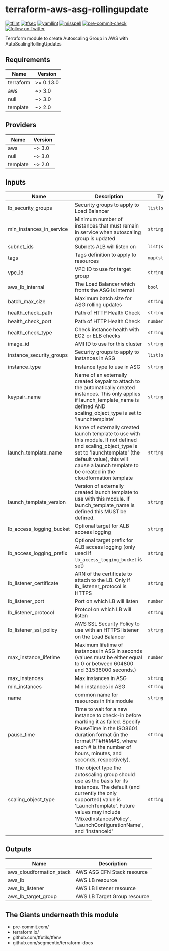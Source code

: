 # terraform-aws-asg-rollingupdate
[![tflint](https://github.com/rhythmictech/terraform-anycloud-template/workflows/tflint/badge.svg?branch=main&event=push)](https://github.com/rhythmictech/terraform-anycloud-template/actions?query=workflow%3Atflint+event%3Apush+branch%3Amain)
[![tfsec](https://github.com/rhythmictech/terraform-anycloud-template/workflows/tfsec/badge.svg?branch=main&event=push)](https://github.com/rhythmictech/terraform-anycloud-template/actions?query=workflow%3Atfsec+event%3Apush+branch%3Amain)
[![yamllint](https://github.com/rhythmictech/terraform-anycloud-template/workflows/yamllint/badge.svg?branch=main&event=push)](https://github.com/rhythmictech/terraform-anycloud-template/actions?query=workflow%3Ayamllint+event%3Apush+branch%3Amain)
[![misspell](https://github.com/rhythmictech/terraform-anycloud-template/workflows/misspell/badge.svg?branch=main&event=push)](https://github.com/rhythmictech/terraform-anycloud-template/actions?query=workflow%3Amisspell+event%3Apush+branch%3Amain)
[![pre-commit-check](https://github.com/rhythmictech/terraform-anycloud-template/workflows/pre-commit-check/badge.svg?branch=main&event=push)](https://github.com/rhythmictech/terraform-anycloud-template/actions?query=workflow%3Apre-commit-check+event%3Apush+branch%3Amain)
<a href="https://twitter.com/intent/follow?screen_name=RhythmicTech"><img src="https://img.shields.io/twitter/follow/RhythmicTech?style=social&logo=twitter" alt="follow on Twitter"></a>

Terraform module to create Autoscaling Group in AWS with AutoScalingRollingUpdates

<!-- BEGINNING OF PRE-COMMIT-TERRAFORM DOCS HOOK -->
## Requirements

| Name | Version |
|------|---------|
| terraform | >= 0.13.0 |
| aws | ~> 3.0 |
| null | ~> 3.0 |
| template | ~> 2.0 |

## Providers

| Name | Version |
|------|---------|
| aws | ~> 3.0 |
| null | ~> 3.0 |
| template | ~> 2.0 |

## Inputs

| Name | Description | Type | Default | Required |
|------|-------------|------|---------|:--------:|
| lb\_security\_groups | Security groups to apply to Load Balancer | `list(string)` | n/a | yes |
| min\_instances\_in\_service | Minimum number of instances that must remain in service when autoscaling group is updated | `string` | n/a | yes |
| subnet\_ids | Subnets ALB will listen on | `list(string)` | n/a | yes |
| tags | Tags definition to apply to resources | `map(string)` | n/a | yes |
| vpc\_id | VPC ID to use for target group | `string` | n/a | yes |
| aws\_lb\_internal | The Load Balancer which fronts the ASG is internal | `bool` | `true` | no |
| batch\_max\_size | Maximum batch size for ASG rolling updates | `string` | `1` | no |
| health\_check\_path | Path of HTTP Health Check | `string` | `"EC2"` | no |
| health\_check\_port | Path of HTTP Health Check | `number` | `80` | no |
| health\_check\_type | Check instance health with EC2 or ELB checks | `string` | `"EC2"` | no |
| image\_id | AMI ID to use for this cluster | `string` | `""` | no |
| instance\_security\_groups | Security groups to apply to instances in ASG | `list(string)` | `[]` | no |
| instance\_type | Instance type to use in ASG | `string` | `""` | no |
| keypair\_name | Name of an externally created keypair to attach to the automatically created instances. This only applies if launch\_template\_name is defined AND scaling\_object\_type is set to 'launchtemplate' | `string` | `""` | no |
| launch\_template\_name | Name of externally created launch template to use with this module. If not defined and scaling\_object\_type is set to 'launchtemplate' (the default value), this will cause a launch template to be created in the cloudformation template | `string` | `""` | no |
| launch\_template\_version | Version of externally created launch template to use with this module. If launch\_template\_name is defined this MUST be defined. | `string` | `""` | no |
| lb\_access\_logging\_bucket | Optional target for ALB access logging | `string` | `null` | no |
| lb\_access\_logging\_prefix | Optional target prefix for ALB access logging (only used if `lb_access_logging_bucket` is set) | `string` | `null` | no |
| lb\_listener\_certificate | ARN of the certificate to attach to the LB. Only if lb\_listener\_protocol is HTTPS | `string` | `""` | no |
| lb\_listener\_port | Port on which LB will listen | `number` | `80` | no |
| lb\_listener\_protocol | Protcol on which LB will listen | `string` | `"HTTP"` | no |
| lb\_listener\_ssl\_policy | AWS SSL Security Policy to use with an HTTPS listener on the Load Balancer | `string` | `"ELBSecurityPolicy-TLS-1-2-Ext-2018-06"` | no |
| max\_instance\_lifetime | Maximum lifetime of instances in ASG in seconds (values must be either equal to 0 or between 604800 and 31536000 seconds.) | `number` | `0` | no |
| max\_instances | Max instances in ASG | `string` | `4` | no |
| min\_instances | Min instances in ASG | `string` | `2` | no |
| name | common name for resources in this module | `string` | `"ec2-spot-cluster"` | no |
| pause\_time | Time to wait for a new instance to check-in before marking it as failed. Specify PauseTime in the ISO8601 duration format (in the format PT#H#M#S, where each # is the number of hours, minutes, and seconds, respectively). | `string` | `"PT5M"` | no |
| scaling\_object\_type | The object type the autoscaling group should use as the basis for its instances. The default (and currently the only supported) value is 'LaunchTemplate'. Future values may include 'MixedInstancesPolicy', 'LaunchConfigurationName', and 'InstanceId' | `string` | `"launchtemplate"` | no |

## Outputs

| Name | Description |
|------|-------------|
| aws\_cloudformation\_stack | AWS ASG CFN Stack resource |
| aws\_lb | AWS LB resource |
| aws\_lb\_listener | AWS LB listener resource |
| aws\_lb\_target\_group | AWS LB Target Group resource |

<!-- END OF PRE-COMMIT-TERRAFORM DOCS HOOK -->

## The Giants underneath this module
- pre-commit.com/
- terraform.io/
- github.com/tfutils/tfenv
- github.com/segmentio/terraform-docs
